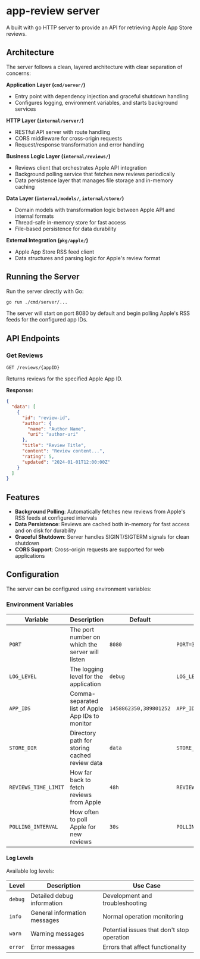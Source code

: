 # app-review server

A built with go HTTP server to provide an API for retrieving Apple App Store reviews.

## Architecture

The server follows a clean, layered architecture with clear separation of concerns:

**Application Layer (`cmd/server/`)**

- Entry point with dependency injection and graceful shutdown handling
- Configures logging, environment variables, and starts background services

**HTTP Layer (`internal/server/`)**

- RESTful API server with route handling
- CORS middleware for cross-origin requests
- Request/response transformation and error handling

**Business Logic Layer (`internal/reviews/`)**

- Reviews client that orchestrates Apple API integration
- Background polling service that fetches new reviews periodically
- Data persistence layer that manages file storage and in-memory caching

**Data Layer (`internal/models/`, `internal/store/`)**

- Domain models with transformation logic between Apple API and internal formats
- Thread-safe in-memory store for fast access
- File-based persistence for data durability

**External Integration (`pkg/apple/`)**

- Apple App Store RSS feed client
- Data structures and parsing logic for Apple's review format

## Running the Server

Run the server directly with Go:

```bash
go run ./cmd/server/...
```

The server will start on port 8080 by default and begin polling Apple's RSS feeds for the configured app IDs.

## API Endpoints

### Get Reviews

```
GET /reviews/{appID}
```

Returns reviews for the specified Apple App ID.

**Response:**

```json
{
  "data": [
    {
      "id": "review-id",
      "author": {
        "name": "Author Name",
        "uri": "author-uri"
      },
      "title": "Review Title",
      "content": "Review content...",
      "rating": 5,
      "updated": "2024-01-01T12:00:00Z"
    }
  ]
}
```

## Features

- **Background Polling**: Automatically fetches new reviews from Apple's RSS feeds at configured intervals
- **Data Persistence**: Reviews are cached both in-memory for fast access and on disk for durability
- **Graceful Shutdown**: Server handles SIGINT/SIGTERM signals for clean shutdown
- **CORS Support**: Cross-origin requests are supported for web applications

## Configuration

The server can be configured using environment variables:

### Environment Variables

| Variable             | Description                                      | Default                | Example                       |
| -------------------- | ------------------------------------------------ | ---------------------- | ----------------------------- |
| `PORT`               | The port number on which the server will listen  | `8080`                 | `PORT=3000`                   |
| `LOG_LEVEL`          | The logging level for the application            | `debug`                | `LOG_LEVEL=info`              |
| `APP_IDS`            | Comma-separated list of Apple App IDs to monitor | `1458862350,389801252` | `APP_IDS=123456789,987654321` |
| `STORE_DIR`          | Directory path for storing cached review data    | `data`                 | `STORE_DIR=/tmp/reviews`      |
| `REVIEWS_TIME_LIMIT` | How far back to fetch reviews from Apple         | `48h`                  | `REVIEWS_TIME_LIMIT=72h`      |
| `POLLING_INTERVAL`   | How often to poll Apple for new reviews          | `30s`                  | `POLLING_INTERVAL=5m`         |

#### Log Levels

Available log levels:

| Level   | Description                  | Use Case                                   |
| ------- | ---------------------------- | ------------------------------------------ |
| `debug` | Detailed debug information   | Development and troubleshooting            |
| `info`  | General information messages | Normal operation monitoring                |
| `warn`  | Warning messages             | Potential issues that don't stop operation |
| `error` | Error messages               | Errors that affect functionality           |
